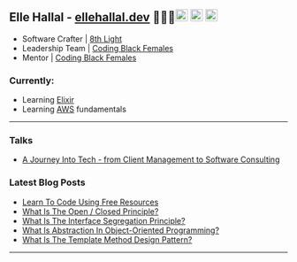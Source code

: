 ## Elle Hallal - [ellehallal.dev][website] 👩🏽‍💻[<img alt="ellehallal.dev | Website" width="22px" src="https://www.iconsdb.com/icons/preview/orange/globe-4-xxl.png" />][website] [<img  alt="ellehallal | LinkedIn" width="22px" src="https://www.iconsdb.com/icons/preview/orange/linkedin-3-xxl.png" />][linkedin] [<img alt="ellehallal | Twitter" width="22px" src="https://www.iconsdb.com/icons/preview/orange/twitter-xxl.png" />][twitter]

- Software Crafter | [8th Light][8thlight]
- Leadership Team | [Coding Black Females][codingblackfemales]
- Mentor | [Coding Black Females][codingblackfemales]

### Currently:

- Learning [Elixir][elixir]
- Learning [AWS][aws] fundamentals

---

### Talks

- [A Journey Into Tech - from Client Management to Software Consulting](https://www.youtube.com/watch?v=SbX_-ahCx1Y&t=12m8s)

### Latest Blog Posts

<!-- BLOG-POST-LIST:START -->
- [Learn To Code Using Free Resources](https://ellehallal.dev/blog/2020/06/2020-06-14-learn-to-code-using-free-resources/)
- [What Is The Open / Closed Principle?](https://ellehallal.dev/blog/2020/03/2020-03-05-solid-principles-the-open-closed-principle/)
- [What Is The Interface Segregation Principle?](https://ellehallal.dev/blog/2020/02/2020-02-26-solid-principles-the-interface-segregation-principle/)
- [What Is Abstraction In Object-Oriented Programming?](https://ellehallal.dev/blog/2019/07/2019-07-02-what-is-abstraction-in-object-oriented-programming/)
- [What Is The Template Method Design Pattern?](https://ellehallal.dev/blog/2019/06/2019-06-12-what-is-the-template-method-design-pattern/)
<!-- BLOG-POST-LIST:END -->

---

[website]: https://ellehallal.dev
[twitter]: https://twitter.com/ellehallal
[linkedin]: https://www.linkedin.com/in/ellehallal/
[8thlight]: https://8thlight.com
[codingblackfemales]: https://codingblackfemales.com
[elixir]: https://elixir-lang.org/
[aws]: https://aws.amazon.com/
[reactnative]: https://reactnative.dev/
